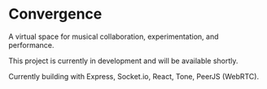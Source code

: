 # Convergence

A virtual space for musical collaboration, experimentation, and performance.

This project is currently in development and will be available shortly.

Currently building with Express, Socket.io, React, Tone, PeerJS (WebRTC).
